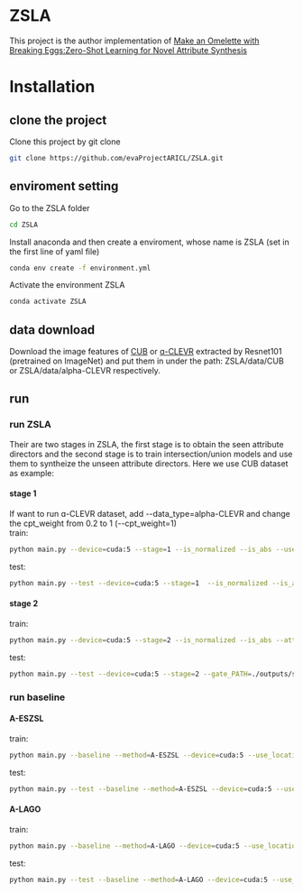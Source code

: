 # ZSLA
This project is the author implementation of [Make an Omelette with Breaking Eggs:Zero-Shot Learning for Novel Attribute Synthesis](https://arxiv.org/abs/2111.14182)

# Installation
## clone the project
Clone this project by git clone
```bash
git clone https://github.com/evaProjectARICL/ZSLA.git
```

## enviroment setting
Go to the ZSLA folder
```bash
cd ZSLA
```
Install anaconda and then create a enviroment, whose name is ZSLA (set in the first line of yaml file)
```bash
conda env create -f environment.yml
```
Activate the environment ZSLA
```bash
conda activate ZSLA
```
## data download
Download the image features of [CUB](https://drive.google.com/file/d/13uPDFTAQIo8s858nKhL5dLpicGY10Wav/view) or [ɑ-CLEVR](https://drive.google.com/file/d/1h7GkU4z3bUNIUnXm8esS14WA-xexCif5/view) extracted by Resnet101 (pretrained on ImageNet) and put them in under the path: ZSLA/data/CUB or ZSLA/data/alpha-CLEVR respectively.
## run

### run ZSLA
Their are two stages in ZSLA, the first stage is to obtain the seen attribute directors and the second stage is to train intersection/union models and use them to syntheize the unseen attribute directors.
Here we use CUB dataset as example:
#### stage 1
If want to run ɑ-CLEVR dataset, add --data_type=alpha-CLEVR and change the cpt_weight from 0.2 to 1 (--cpt_weight=1)  
train: 
```bash
python main.py --device=cuda:5 --stage=1 --is_normalized --is_abs --use_location_info --cpt_weight=0.2 --umc_start=0  --output_PATH=./outputs/stage1_cub
```
test: 
```bash
python main.py --test --device=cuda:5 --stage=1  --is_normalized --is_abs --attributes_PATH=./outputs/stage1_cub/classifier_10000.pth
```
#### stage 2
train: 
```bash
python main.py --device=cuda:5 --stage=2 --is_normalized --is_abs --attributes_PATH=./outputs/stage1_cub/classifier_10000.pth --output_PATH=./outputs/stage2_cub
```

test: 
```bash
python main.py --test --device=cuda:5 --stage=2 --gate_PATH=./outputs/stage2_cub/model_200000.pth
```
### run baseline
#### A-ESZSL
train: 
```bash
python main.py --baseline --method=A-ESZSL --device=cuda:5 --use_location_info --output_PATH=./outputs/A_ESZSL_cub 
```
test: 
```bash
python main.py --test --baseline --method=A-ESZSL --device=cuda:5 --use_location_info --baseline_PATH=./outputs/A_ESZSL_cub/model_5000.pth
```
#### A-LAGO
train: 
```bash
python main.py --baseline --method=A-LAGO --device=cuda:5 --use_location_info --output_PATH=./outputs/A_LAGO_cub 
```
test: 
```bash
python main.py --test --baseline --method=A-LAGO --device=cuda:5 --use_location_info --baseline_PATH=./outputs/A_LAGO_cub/model_5000.pth
```

